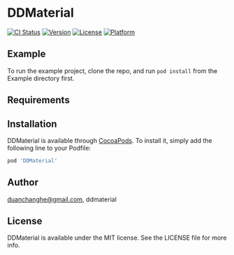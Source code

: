 # DDMaterial

[![CI Status](https://img.shields.io/travis/duanchanghe@gmail.com/DDMaterial.svg?style=flat)](https://travis-ci.org/duanchanghe@gmail.com/DDMaterial)
[![Version](https://img.shields.io/cocoapods/v/DDMaterial.svg?style=flat)](https://cocoapods.org/pods/DDMaterial)
[![License](https://img.shields.io/cocoapods/l/DDMaterial.svg?style=flat)](https://cocoapods.org/pods/DDMaterial)
[![Platform](https://img.shields.io/cocoapods/p/DDMaterial.svg?style=flat)](https://cocoapods.org/pods/DDMaterial)

## Example

To run the example project, clone the repo, and run `pod install` from the Example directory first.

## Requirements

## Installation

DDMaterial is available through [CocoaPods](https://cocoapods.org). To install
it, simply add the following line to your Podfile:

```ruby
pod 'DDMaterial'
```

## Author

duanchanghe@gmail.com, ddmaterial

## License

DDMaterial is available under the MIT license. See the LICENSE file for more info.
